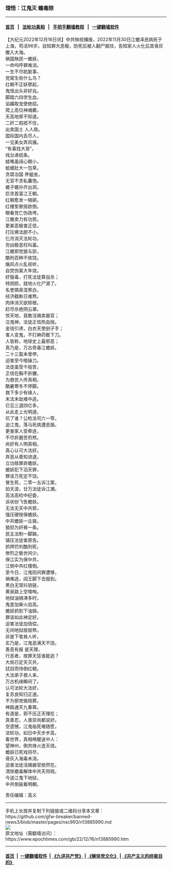 ### 理悟：江鬼灭 蟾毒除
------------------------

#### [首页](https://github.com/gfw-breaker/banned-news3/blob/master/README.md) &nbsp;&nbsp;|&nbsp;&nbsp; [法轮功真相](https://github.com/begood0513/basic/blob/master/README.md)  &nbsp;&nbsp;|&nbsp;&nbsp; [手把手翻墙教程](https://github.com/gfw-breaker/guides/wiki)  &nbsp;&nbsp;|&nbsp;&nbsp; [一键翻墙软件](https://github.com/gfw-breaker/nogfw/blob/master/README.md)  



<div><p>
 【大纪元2022年12月16日讯】中共殃视播报，2022年11月30日江蟾泽民病死于上海，苟活96岁。自知罪大恶极，防死后被人翻尸掘坟，告知家人火化后其骨灰撒入大海。
 <br/>
 祸国殃民一蟾妖，
 <br/>
 一命呜呼罪难消。
 <br/>
 一生不尽肮脏事，
 <br/>
 党窝生些什么鸟？
 <br/>
 红朝不正妖孽起，
 <br/>
 鬼怪出头非好兆。
 <br/>
 脚踏六四学生血，
 <br/>
 谄媚取宠使绝招。
 <br/>
 爬上高位神魂癫，
 <br/>
 天高地厚不知道。
 <br/>
 二奸二假捂不住，
 <br/>
 <ok href="https://www.epochtimes.com/gb/tag/%E5%87%BA%E5%8D%96%E5%9B%BD%E5%9C%9F.html">
  出卖国土
 </ok>
 人人晓。
 <br/>
 国际国内丢尽人，
 <br/>
 一见美女弄风骚。
 <br/>
 “有事找大哥”，
 <br/>
 戏台递纸条。
 <br/>
 蛙嘴虽阔心眼小，
 <br/>
 蛤蟆肚大一包草。
 <br/>
 <ok href="https://www.epochtimes.com/gb/tag/%E8%B4%AA%E8%85%90%E6%B2%BB%E5%9B%BD.html">
  贪腐治国
 </ok>
 养蛆虫，
 <br/>
 无官不贪私囊饱。
 <br/>
 蟾子蟾孙齐出洞，
 <br/>
 巨贪首富江王朝。
 <br/>
 红朝愈发一锅粥，
 <br/>
 红楼笙歌摇欲倒。
 <br/>
 眼看党亡伪政垮，
 <br/>
 江蟾卖力有功劳。
 <br/>
 更甚恶极害正信，
 <br/>
 打压佛法胆不小。
 <br/>
 仨月消灭法轮功，
 <br/>
 穷凶极恶枉叫嚣。
 <br/>
 江蟾邪党狼与狈，
 <br/>
 酷刑百种不依饶。
 <br/>
 煽风点火乱视听，
 <br/>
 自焚伪案大年烧。
 <br/>
 好狠毒，打死法徒算自杀；
 <br/>
 特阴损，就地火化尸源了。
 <br/>
 名誉搞臭混黑白，
 <br/>
 经济截断日难熬。
 <br/>
 肉体消灭欲除根，
 <br/>
 赶尽杀绝阴云罩。
 <br/>
 惊天地，竟敢活摘卖器官；
 <br/>
 泣鬼神，法徒正信热血抛。
 <br/>
 金钱引诱，白衣天使刽子手；
 <br/>
 害人变鬼，不打麻药敢下刀。
 <br/>
 人皆称，地球史上最邪恶；
 <br/>
 真乃是，万古奇毒江蟾妖。
 <br/>
 二十三载未曾停，
 <br/>
 迫害至今暗操刀。
 <br/>
 法徒虽受千般苦，
 <br/>
 正信在胸不折腰。
 <br/>
 为救世人传真相，
 <br/>
 酷暑寒冬不停脚。
 <br/>
 救下多少有缘人，
 <br/>
 末法末劫难中逃。
 <br/>
 已见三退四亿多，
 <br/>
 从此走上光明道。
 <br/>
 坑了谁？公检法司六一零，
 <br/>
 追江鬼，落马死病遭恶报。
 <br/>
 更害家人受牵连，
 <br/>
 不尽折磨苦煎熬。
 <br/>
 尚好有人明真相，
 <br/>
 真心认可大法好。
 <br/>
 弃恶从善知进退，
 <br/>
 立功赎罪弃蟾妖。
 <br/>
 蟾妖犯下滔天罪，
 <br/>
 罪该万死定不饶。
 <br/>
 冒生死，二零一五诉江案，
 <br/>
 拍天浪，廿万法徒诉江潮。
 <br/>
 高法高检中纪委，
 <br/>
 诉状纷飞告蟾妖。
 <br/>
 无法无天中共邪，
 <br/>
 强压硬按保蟾妖。
 <br/>
 中共蟾妖一丘貉，
 <br/>
 狼狈为奸裤一条。
 <br/>
 民主法制一脚踹，
 <br/>
 镇压法徒害原告。
 <br/>
 抓押罚判酷刑死，
 <br/>
 惨烈之极世间少。
 <br/>
 保江实为保中共，
 <br/>
 江倒中共红楼倒。
 <br/>
 至今日，江鬼阳间罪遭够，
 <br/>
 祸难逃，阎王脚下去报到。
 <br/>
 黑白无常抖锁链，
 <br/>
 黄泉路上空嚎啕。
 <br/>
 地狱油锅沸多时，
 <br/>
 鬼差加柴火焰高。
 <br/>
 蟾妖抓到下油锅，
 <br/>
 罪该如此神定好。
 <br/>
 迫害法徒加倍偿，
 <br/>
 无间地狱层层熬。
 <br/>
 非是下笔耸人听，
 <br/>
 实乃是，江鬼恶满天不饶。
 <br/>
 <ok href="https://www.epochtimes.com/gb/tag/%E5%96%84%E6%81%B6%E6%9C%89%E6%8A%A5.html">
  善恶有报
 </ok>
 是天理，
 <br/>
 行恶者，按罪天惩谁能逃？
 <br/>
 大局已定天灭共，
 <br/>
 拭目而待倒红朝。
 <br/>
 大法弟子救人来，
 <br/>
 万古机缘瞬间了。
 <br/>
 认可法轮大法好，
 <br/>
 复苏良知归正道。
 <br/>
 不为邪党做陪葬，
 <br/>
 神路通天九重霄。
 <br/>
 有道是，邪不压正天理在；
 <br/>
 真善忍，人类崇尚都说好。
 <br/>
 空遗憾，江鬼临死难随愿，
 <br/>
 法轮功，如日中天步步高。
 <br/>
 看世界，真相唤醒迷中人：
 <br/>
 望神州，倒共烽火连天烧。
 <br/>
 蟾妖已死戏将尽，
 <br/>
 骨灰入海毒未消。
 <br/>
 迫害法徒活摘器官依然在。
 <br/>
 清除蟾毒解体中共天将晓。
 <br/>
 今送江鬼下地狱，
 <br/>
 中共倒毙看明朝。
</p>
<p>
 责任编辑：高义
</p>
</div>
<hr/>
手机上长按并复制下列链接或二维码分享本文章：<br/>
https://github.com/gfw-breaker/banned-news3/blob/master/pages/nsc993/n13885990.md <br/>
<a href='https://github.com/gfw-breaker/banned-news3/blob/master/pages/nsc993/n13885990.md'><img src='https://github.com/gfw-breaker/banned-news3/blob/master/pages/nsc993/n13885990.md.png'/></a> <br/>
原文地址（需翻墙访问）：https://www.epochtimes.com/gb/22/12/16/n13885990.htm


------------------------
#### [首页](https://github.com/gfw-breaker/banned-news3/blob/master/README.md) &nbsp;|&nbsp; [一键翻墙软件](https://github.com/gfw-breaker/nogfw/blob/master/README.md) &nbsp;| [《九评共产党》](https://github.com/gfw-breaker/9ping.md/blob/master/README.md#九评之一评共产党是什么) | [《解体党文化》](https://github.com/gfw-breaker/jtdwh.md/blob/master/README.md) | [《共产主义的终极目的》](https://github.com/gfw-breaker/gczydzjmd.md/blob/master/README.md)


<img src='http://gfw-breaker.win/banned-news3/pages/nsc993/n13885990.md' width='0px' height='0px'/>